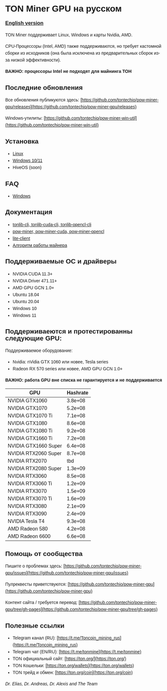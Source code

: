 <style type="text/css" rel="stylesheet">
body {
  font:14px/22px Helvetica, Arial, sans-serif;
}
</style>
# TON Miner GPU на русском

### [English version](./index.md)

TON Miner поддерживает Linux, Windows и карты Nvidia, AMD.

CPU-Процессоры (Intel, AMD) также поддерживаются, но требует кастомной сборки из исходников (она была исключена из предварительных сборок из-за низкой эффективности).

**ВАЖНО: процессоры Intel не подходят для майнинга ТОН**

## Последние обновления

Все обновления публикуются здесь:
[https://github.com/tontechio/pow-miner-gpu/releases](https://github.com/tontechio/pow-miner-gpu/releases)

Windows-утилиты:
[https://github.com/tontechio/pow-miner-win-util](https://github.com/tontechio/pow-miner-win-util)

## Установка

- [Linux](ru/linux-howto.md)
- [Windows 10/11](ru/windows-howto.md)
- HiveOS (soon)

## FAQ

- [Windows](ru/windows-faq.md)

## Документация

- [tonlib-cli, tonlib-cuda-cli, tonlib-opencl-cli](ru/tool-tonlib.md)
- [pow-miner, pow-miner-cuda, pow-miner-opencl](ru/tool-pow-miner.md)
- [lite-client](ru/tool-lite-client.md)
- [Алгоритм работы майнера](ru/miner-solution-explained.md)

## Поддерживаемые ОС и драйверы

- NVIDIA CUDA 11.3+
- NVIDIA Driver 471.11+
- AMD GPU GCN 1.0+
- Ubuntu 18.04
- Ubuntu 20.04
- Windows 10
- Windows 11

## Поддерживаеются и протестированны следующие GPU:

Поддерживаемое оборудование:

- Nvidia: nVidia GTX 1060 или новее, Tesla series
- Radeon RX 570 series или новее, AMD GPU GCN 1.0+

**ВАЖНО: работа GPU вне списка не гарантируется и не поддерживается**

| GPU | Hashrate |
|-----|:---------|
NVIDIA GTX1060 | 3.8e+08
NVIDIA GTX1070 | 5.2e+08
NVIDIA GTX1070 Ti | 7.1e+08
NVIDIA GTX1080 | 8.6e+08
NVIDIA GTX1080 Ti | 9.2e+08
NVIDIA GTX1660 Ti | 7.2e+08
NVIDIA GTX1660 Super | 6.4e+08
NVIDIA RTX2060 Super | 8.7e+08
NVIDIA RTX2070 | tbd
NVIDIA RTX2080 Super | 1.3e+09
NVIDIA RTX3060 | 8.5e+08
NVIDIA RTX3060 Ti | 1.2e+09
NVIDIA RTX3070 | 1.5e+09
NVIDIA RTX3070 Ti | 1.6e+09
NVIDIA RTX3080 | 2.1e+09
NVIDIA RTX3090 | 2.4e+09 
NVIDIA Tesla T4 | 9.3e+08
AMD Radeon 580 | 4.2e+08
AMD Radeon 6600 | 6.6e+08

## Помощь от сообщества

Пишите о проблемах здесь:
[https://github.com/tontechio/pow-miner-gpu/issues](https://github.com/tontechio/pow-miner-gpu/issues)

Пулреквесты приветствуются:
[https://github.com/tontechio/pow-miner-gpu](https://github.com/tontechio/pow-miner-gpu)

Контент сайта / требуется перевод:
[https://github.com/tontechio/pow-miner-gpu/tree/gh-pages](https://github.com/tontechio/pow-miner-gpu/tree/gh-pages)

## Полезные ссылки

- Telegram канал (RU): [https://t.me/Toncoin_mining_rus](https://t.me/Toncoin_mining_rus)
- Telegram чат (EN/RU): [https://t.me/tonmine](https://t.me/tonmine)
- TON официальный сайт: [https://ton.org/](https://ton.org/)
- TON Кошельки: [https://ton.org/wallets](https://ton.org/wallets)
- TON трейд и обмен: [https://ton.org/coin](https://ton.org/coin)

*Dr. Elias, Dr. Andreas, Dr. Alexis and The Team*
